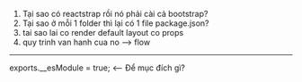 1. Tại sao có reactstrap rồi nó phải cài cả bootstrap?
2. Tại sao ở mỗi 1 folder thì lại có 1 file package.json?
3. tai sao lai co render default layout co props
4. quy trinh van hanh cua no --> flow

---

exports.\_\_esModule = true; <-- Để mục đích gì?
